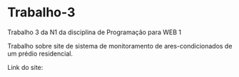 # Trabalho-3
Trabalho 3 da N1 da disciplina de Programação para WEB 1

Trabalho sobre site de sistema de monitoramento de ares-condicionados de um prédio residencial.

Link do site:

